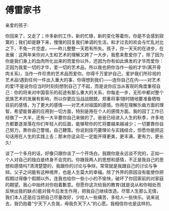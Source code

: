 # 傅雷家书
亲爱的孩子: 

你回来了，又走了；许多新的工作，新的忙碌，新的变化等着你，你是不会感到寂寞的；我们却是静下来，慢慢的回复我们单调的生活，和才过去的欢会与忙乱对比之下，不免一片空虚，——昨儿整整一天若有所失。孩子，你一天天的在进步，在发展：这两年来你对人生和艺术的理解又跨了一大步，我愈来愈爱你了，除了因为你是我们身上的血肉所化出来的而爱你以外，还因为你有如此焕发的才华而爱你：正因为我爱一切的才华，爱一切的艺术品，所以我也把你当作一般的才华(离开骨肉关系)，当作一件珍贵的艺术品而爱你。你得千万爱护自己，爱护我们所珍视的艺术品!遇到任何一件出入重大的事，你得想到我们——连你自己在内——对艺术的爱!不是说你应当时时刻刻想到自己了不起，而是说你应当从客观的角度重视自己：你的将来对中国音乐的前途有那么重大的关系，你每走一步，无形中都对整个民族艺术的发展有影响，所以你更应当战战兢兢，郑重将事!随时随地要准备牺牲目前的感情，为了更大的感情——对艺术对祖国的感情。你用在理解乐曲方面的理智，希望能普遍的应用到一切方面，特别是用在个人的感情方面。我的园丁工作已经做了一大半，还有一大半要你自己来做的了。爸爸已经进入人生的秋季，许多地方都要逐渐落在你们年轻人的后面，能够帮你的忙将要越来越减少；一切要靠你自己努力，靠你自己警惕，自己鞭策。你说到技巧要理论与实践结合，但愿你能把这句话用在人生的实践上去；那末你这朵花一定能开得更美，更丰满，更有力，更长久! 

谈了一个多月的话，好像只跟你谈了一个开场白。我跟你是永远谈不完的，正如一个人对自己的独白是终身不会完的。你跟我两人的思想和感情，不正是我自己的思想和感情吗?清清楚楚的，我跟你的讨论与争辩，常常就是我跟自己的讨论与争辩。父子之间能有这种境界，也是人生莫大的幸福。除了外界的原因没有能使你把假期过得像个假期以外，连我也给你一些小小的不愉快，破坏了你回家前的对家庭的期望。我心中始终对你抱着歉意。但愿你这次给我的教育(就是说从和你相处而反映出我的缺点)能对我今后发生作用，把我自己继续改造。尽管人生那么无情，我们本人还是应当把自己尽量改好，少给人一些痛苦，多给人一些快乐。说来说去，我仍抱着“宁天下人负我，毋我负天下人”的心愿。我相信你也是这样的。
 